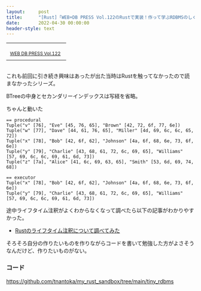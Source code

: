 ```yaml
---
layout:     post
title:      "[Rust]「WEB+DB PRESS Vol.122のRustで実装！作って学ぶRDBMSのしくみ」を読んだ"
date:       2022-04-30 00:00:00
header-style: text
---
```


<table cellpadding="0" cellspacing="0" border="0" style=" border-style: none; width:170px;"><tr style="border-style:none;"><td style="vertical-align:top; border-style:none; padding:10px 10px 0pt; width:140px;"><a href="https://px.a8.net/svt/ejp?a8mat=1NWF4Y+EFRRGQ+249K+BWGDT&a8ejpredirect=https%3A%2F%2Fwww.amazon.co.jp%2Fdp%2FB092Q8SKDB%2F%3Ftag%3Da8-affi-312627-22" rel="nofollow"><img border="0" alt="" src="https://m.media-amazon.com/images/I/51tgKyaCumL._SS160_.jpg" /></a></td></tr><tr style="border-style:none;"><td style="font-size:12px; vertical-align:middle; border-style:none; padding:10px;"><p style="padding:0; margin:0;"><a href="https://px.a8.net/svt/ejp?a8mat=1NWF4Y+EFRRGQ+249K+BWGDT&a8ejpredirect=https%3A%2F%2Fwww.amazon.co.jp%2Fdp%2FB092Q8SKDB%2F%3Ftag%3Da8-affi-312627-22" rel="nofollow">WEB DB PRESS Vol.122</a></p></td></tr></table>
<img border="0" width="1" height="1" src="https://www14.a8.net/0.gif?a8mat=1NWF4Y+EFRRGQ+249K+BWGDT" alt="">

これも前回に引き続き興味はあったが出た当時はRustを触ってなかったので読まなかったシリーズ。

BTreeの中身とセカンダリーインデックスは写経を省略。

ちゃんと動いた

```
== procedural
Tuple("v" [76], "Eve" [45, 76, 65], "Brown" [42, 72, 6f, 77, 6e])
Tuple("w" [77], "Dave" [44, 61, 76, 65], "Miller" [4d, 69, 6c, 6c, 65, 72])
Tuple("x" [78], "Bob" [42, 6f, 62], "Johnson" [4a, 6f, 68, 6e, 73, 6f, 6e])
Tuple("y" [79], "Charlie" [43, 68, 61, 72, 6c, 69, 65], "Williams" [57, 69, 6c, 6c, 69, 61, 6d, 73])
Tuple("z" [7a], "Alice" [41, 6c, 69, 63, 65], "Smith" [53, 6d, 69, 74, 68])

== executor
Tuple("x" [78], "Bob" [42, 6f, 62], "Johnson" [4a, 6f, 68, 6e, 73, 6f, 6e])
Tuple("y" [79], "Charlie" [43, 68, 61, 72, 6c, 69, 65], "Williams" [57, 69, 6c, 6c, 69, 61, 6d, 73])
```

途中ライフタイム注釈がよくわからなくなって調べたら以下の記事がわかりやすかった。

- [Rustのライフタイム注釈について調べてみた](https://blog-mk2.d-yama7.com/2020/12/20201230_rust_lifetime/)

そろそろ自分の作りたいものを作りながらコードを書いて勉強した方がよさそうなんだけど、作りたいものがない。

### コード

<https://github.com/tnantoka/my_rust_sandbox/tree/main/tiny_rdbms>